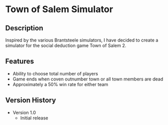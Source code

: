 # Town of Salem Simulator
## Description
Inspired by the various Brantsteele simulators, I have decided to create a simulator for the social deduction game Town of Salem 2.

## Features
- Ability to choose total number of players
- Game ends when coven outnumber town or all town members are dead
- Approximately a 50% win rate for either team

## Version History
* Version 1.0
    * Initial release
